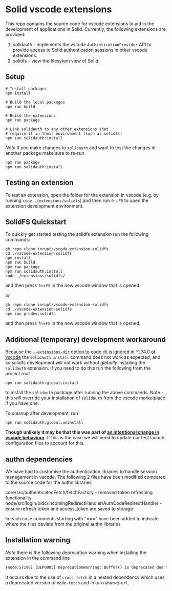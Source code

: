 # Solid vscode extensions

This repo contains the source code for vscode extensions to aid in the development of applications in Solid. Currently, the following extensions are provided:

1. solidauth - implements the vscode `AuthenticationProvider` API to provide access to Solid authentication sessions in other vscode extensions.
2. solidfs - view the filesytem view of Solid.

## Setup

```shell
# Install packages
npm install

# Build the local packages
npm run build

# Build the extensions
npm run package

# Link solidauth to any other extensions that
# require it in their environment (such as solidfs)
npm run solidauth:install
```

_Note_ If you make changes to `solidauth` and want to test the changes in another package make sure to re-run

```shell
npm run package
npm run solidauth:install
```

## Testing an extension

To test an extension, open the folder for the extension in vscode (e.g. by running `code ./extensions/solidfs`) and
then run `fn`+`F5` to open the extension development environment.

## SolidFS Quickstart

To quickly get started testing the solidfs extension run the following commands:

```shell
gh repo clone inrupt/vscode-extension-solidfs
cd ./vscode-extension-solidfs
npm install
npm run build
npm run package
npm run solidauth:install
code ./extensions/solidfs/
```

and then press `fn`+`F5` in the new vscode window that is opened.

_or_

```shell
gh repo clone inrupt/vscode-extension-solidfs
cd ./vscode-extension-solidfs
npm run predev:solidfs
```

and then press `fn`+`F5` in the new vscode window that is opened.

## Additional (temporary) development workaround

Because the [`--extensions-dir` option to code cli is ignored in ^1.74.0 of vscode](https://github.com/microsoft/vscode/issues/169035) the `solidauth:install` command does not work as expected; and so solidfs development will not work without *globally* installing the `solidauth` extension. If you need to do this run the following from the project root

```
npm run solidauth:global:install
```

to install the `solidauth` package after running the above commands. Note - this *will* override your installation of `solidauth` from the vscode marketplace if you have one.

To cleanup after development, run

```
npm run solidauth:global:uninstall
```

__Though unlikely it may be that this was part of [an intentional change in vscode behaviour](https://github.com/microsoft/vscode/issues/166147#issuecomment-1313717266).__ If this is the case we will need to update our test launch configuration files to account for this.

## authn dependencies

We have had to customise the authentication libraries to handle session management in vscode. The following 2 files
have been modified compared to the source code for the authn libraries

core/src/authenticatedFetch/fetchFactory - removed token refreshing functionality
node/src/login/oidc/incomingRedirectHandler/AuthCodeRedirectHandler -
ensure refresh token and access_token are saved to storage

In each case comments starting with "===" have been added to indicate where the files deviate from the original authn
libraries

## Installation warning

_Note_ there is the following deprecation warning when installing the extension in the command line

```bash
(node:57198) [DEP0005] DeprecationWarning: Buffer() is deprecated due to security and usability issues. Please use the Buffer.alloc(), Buffer.allocUnsafe(), or Buffer.from() methods instead.
```

It occurs due to the use of `cross-fetch` in a nested dependency which uses a deprecated version of `node-fetch` and in turn `whatwg-url`.
